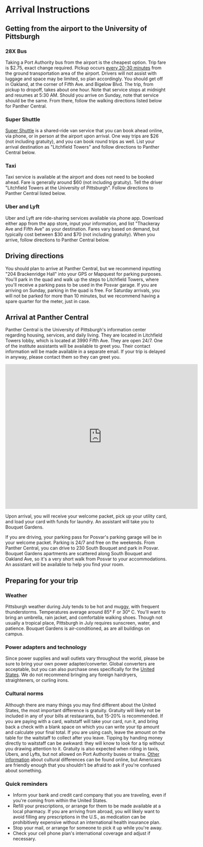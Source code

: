 # Arrival Instructions

## Getting from the airport to the University of Pittsburgh

### 28X Bus
Taking a Port Authority bus from the airport is the cheapest option.  Trip fare is $2.75, exact change required.  Pickup occurs [every 20-30 minutes](https://www.portauthority.org/PAAC/apps/maps/28x.pdf) from the ground transportation area of the airport.  Drivers will not assist with luggage and space may be limited, so plan accordingly.  You should get off in Oakland, at the corner of Fifth Ave. and Bigelow Blvd.  The trip, from pickup to dropoff, takes about one hour.  Note that service stops at midnight and resumes at 5:30 AM.  Should you arrive on Sunday, note that service should be the same. From there, follow the walking directions listed below for Panther Central.

### Super Shuttle 
[Super Shuttle](www.supershuttle.com) is a shared-ride van service that you can book ahead online, via phone, or in person at the airport upon arrival.  One way trips are $26 (not including gratuity), and you can book round trips as well.  List your arrival destination as "Litchfield Towers" and follow directions to Panther Central below.

### Taxi
Taxi service is available at the airport and does not need to be booked ahead.  Fare is generally around $60 (not including gratuity).  Tell the driver "Litchfield Towers at the University of Pittsburgh".  Follow directions to Panther Central listed below.

### Uber and Lyft
Uber and Lyft are ride-sharing services available via phone app.  Download either app from the app store, input your information, and list "Thackeray Ave and Fifth Ave" as your destination.  Fares vary based on demand, but typically cost between $30 and $70 (not including gratuity).  When you arrive, follow directions to Panther Central below.

##  Driving directions
You should plan to arrive at Panther Central, but we recommend inputting "204 Brackenridge Hall" into your GPS or Mapquest for parking purposes.  You'll park in the quad and walk up the steps to Litchfield Towers, where you'll receive a parking pass to be used in the Posvar garage.  If you are arriving on Sunday, parking in the quad is free.  For Saturday arrivals, you will not be parked for more than 10 minutes, but we recommend having a spare quarter for the meter, just in case.

## Arrival at Panther Central
Panther Central is the University of Pittsburgh's information center regarding housing, services, and daily living.  They are located in Litchfield Towers lobby, which is located at 3990 Fifth Ave.  They are open 24/7.  One of the institute assistants will be available to greet you.  Their contact information will be made available in a separate email.  If your trip is delayed in anyway, please contact them so they can greet you.

<iframe src="https://www.google.com/maps/place/Litchfield+Towers/@40.4425768,-79.9588636,17z/data=!3m1!4b1!4m5!3m4!1s0x8834f229a4813fd1:0xc31e99c1cd40a71e!8m2!3d40.4425727!4d-79.9566749" width="600" height="450" frameborder="0" style="border:0" allowfullscreen></iframe>

Upon arrival, you will receive your welcome packet, pick up your utility card, and load your card with funds for laundry.  An assistant will take you to Bouquet Gardens.  

If you are driving, your parking pass for Posvar's parking garage will be in your welcome packet.  Parking is 24/7 and free on the weekends.  From Panther Central, you can drive to 230 South Bouquet and park in Posvar.  Bouquet Gardens apartments are scattered along South Bouquet and Oakland Ave, so it's a very short walk from Posvar to your accommodations.  An assistant will be available to help you find your room.

## Preparing for your trip

### Weather
Pittsburgh weather during July tends to be hot and muggy, with frequent thunderstorms.  Temperatures average around 85° F or 30° C.  You'll want to bring an umbrella, rain jacket, and comfortable walking shoes.  Though not usually a tropical place, Pittsburgh in July requires sunscreen, water, and patience.  Bouquet Gardens is air-conditioned, as are all buildings on campus.

### Power adapters and technology
Since power supplies and wall outlets vary throughout the world, please be sure to bring your own power adapter/converter.  Global converters are acceptable, but you can also purchase ones specifically for the [United States](https://www.power-plugs-sockets.com/united-states-of-america/).  We do not recommend bringing any foreign hairdryers, straighteners, or curling irons.
### Cultural norms
Although there are many things you may find different about the United States, the most important difference is gratuity.  Gratuity will likely not be included in any of your bills at restaurants, but 15-20% is recommended.  If you are paying with a card, waitstaff will take your card, run it, and bring back a check with a blank space on which you can write your tip amount and calculate your final total.  If you are using cash, leave the amount on the table for the waitstaff to collect after you leave.  Tipping by handing money directly to waitstaff can be awkward: they will know to look for a tip without you drawing attention to it.  Gratuity is also expected when riding in taxis, Ubers, and Lyfts, but not allowed on Port Authority buses or trains.  [Other information](https://www.interexchange.org/american-culture/cultural-customs-us/) about cultural differences can be found online, but Americans are friendly enough that you shouldn't be afraid to ask if you're confused about something.
### Quick reminders
* Inform your bank and credit card company that you are traveling, even if you're coming from within the United States.
* Refill your prescriptions, or arrange for them to be made available at a local pharmacy.  If you are arriving from abroad, you will likely want to avoid filling any prescriptions in the U.S., as medication can be prohibitively expensive without an international health insurance plan.
* Stop your mail, or arrange for someone to pick it up while you're away.
* Check your cell phone plan's international coverage and adjust if necessary.

